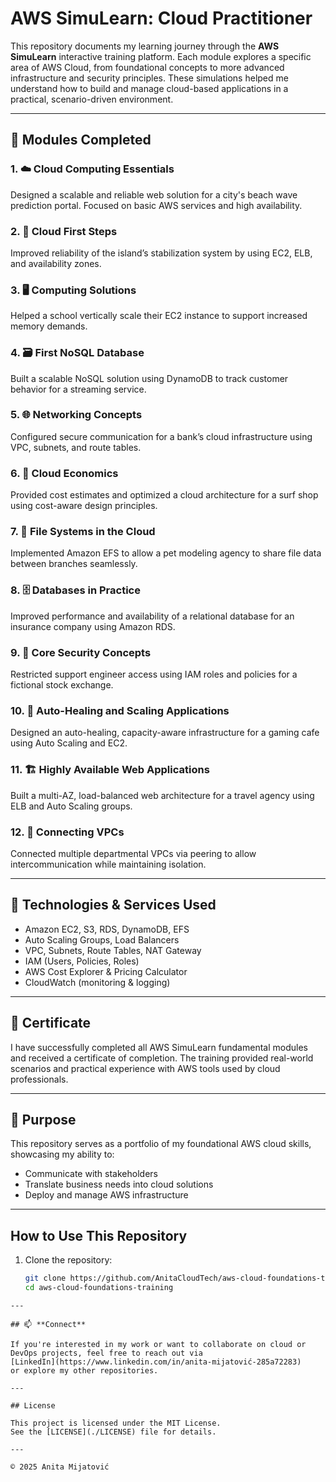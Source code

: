 # AWS SimuLearn: Cloud Practitioner

This repository documents my learning journey through the **AWS SimuLearn** interactive training platform. Each module explores a specific area of AWS Cloud, from foundational concepts to more advanced infrastructure and security principles. These simulations helped me understand how to build and manage cloud-based applications in a practical, scenario-driven environment.

---
## 📘 Modules Completed 

### 1. ☁️ Cloud Computing Essentials
Designed a scalable and reliable web solution for a city's beach wave prediction portal. Focused on basic AWS services and high availability.

### 2. 🚀 Cloud First Steps
Improved reliability of the island’s stabilization system by using EC2, ELB, and availability zones.

### 3. 🖥️ Computing Solutions
Helped a school vertically scale their EC2 instance to support increased memory demands.

### 4. 🗃️ First NoSQL Database
Built a scalable NoSQL solution using DynamoDB to track customer behavior for a streaming service.

### 5. 🌐 Networking Concepts
Configured secure communication for a bank’s cloud infrastructure using VPC, subnets, and route tables.

### 6. 💸 Cloud Economics
Provided cost estimates and optimized a cloud architecture for a surf shop using cost-aware design principles.

### 7. 📁 File Systems in the Cloud
Implemented Amazon EFS to allow a pet modeling agency to share file data between branches seamlessly.

### 8. 🗄️ Databases in Practice
Improved performance and availability of a relational database for an insurance company using Amazon RDS.

### 9. 🔐 Core Security Concepts
Restricted support engineer access using IAM roles and policies for a fictional stock exchange.

### 10. 🔄 Auto-Healing and Scaling Applications
Designed an auto-healing, capacity-aware infrastructure for a gaming cafe using Auto Scaling and EC2.

### 11. 🏗️ Highly Available Web Applications
Built a multi-AZ, load-balanced web architecture for a travel agency using ELB and Auto Scaling groups.

### 12. 🔁 Connecting VPCs
Connected multiple departmental VPCs via peering to allow intercommunication while maintaining isolation.

---

## 🧰 Technologies & Services Used

- Amazon EC2, S3, RDS, DynamoDB, EFS
- Auto Scaling Groups, Load Balancers
- VPC, Subnets, Route Tables, NAT Gateway
- IAM (Users, Policies, Roles)
- AWS Cost Explorer & Pricing Calculator
- CloudWatch (monitoring & logging)

---

## 📄 Certificate

I have successfully completed all AWS SimuLearn fundamental modules and received a certificate of completion. The training provided real-world scenarios and practical experience with AWS tools used by cloud professionals.


---

## 🎯 Purpose

This repository serves as a portfolio of my foundational AWS cloud skills, showcasing my ability to:
- Communicate with stakeholders
- Translate business needs into cloud solutions
- Deploy and manage AWS infrastructure

---
## How to Use This Repository

1. Clone the repository:  
   ```bash
   git clone https://github.com/AnitaCloudTech/aws-cloud-foundations-training.git
   cd aws-cloud-foundations-training
  ```
---

## 📫 **Connect**

If you're interested in my work or want to collaborate on cloud or DevOps projects, feel free to reach out via
[LinkedIn](https://www.linkedin.com/in/anita-mijatović-285a72283)  
or explore my other repositories.

---

## License

This project is licensed under the MIT License.
 See the [LICENSE](./LICENSE) file for details.

---

© 2025 Anita Mijatović

